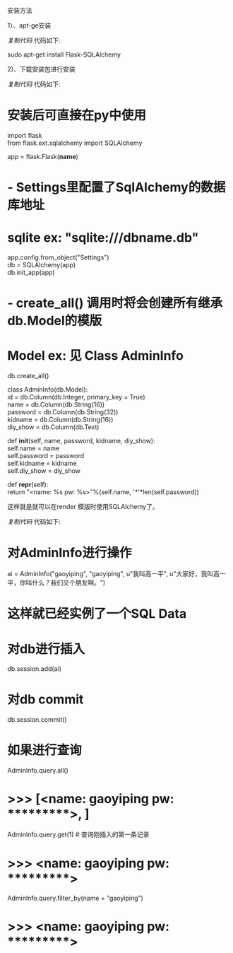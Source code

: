 安装方法

1）、apt-ge安装  

_复制代码_ 代码如下:

  
sudo apt-get install Flask-SQLAlchemy  

2)、下载安装包进行安装  

_复制代码_ 代码如下:

  
# 安装后可直接在py中使用  
import flask  
from flask.ext.sqlalchemy import SQLAlchemy  
  
app = flask.Flask(__name__)  
# - Settings里配置了SqlAlchemy的数据库地址  
# sqlite ex: "sqlite:///dbname.db"  
app.config.from_object("Settings")  
db = SQLAlchemy(app)  
db.init_app(app)  
# - create_all() 调用时将会创建所有继承db.Model的模版  
# Model ex: 见 Class AdminInfo  
db.create_all()  
  
class AdminInfo(db.Model):  
id = db.Column(db.Integer, primary_key = True)  
name = db.Column(db.String(16))  
password = db.Column(db.String(32))  
kidname = db.Column(db.String(16))  
diy_show = db.Column(db.Text)  
  
def __init__(self, name, password, kidname, diy_show):  
self.name = name  
self.password = password  
self.kidname = kidname  
self.diy_show = diy_show  
  
def __repr__(self):  
return "<name: %s pw: %s>"%(self.name, '*'*len(self.password))  

这样就是就可以在render 模版时使用SQLAlchemy了。  

_复制代码_ 代码如下:

  
# 对AdminInfo进行操作  
ai = AdminInfo("gaoyiping", "gaoyiping", u"我叫高一平", u"大家好，我叫高一平，你叫什么？我们交个朋友啊。")  
# 这样就已经实例了一个SQL Data  
# 对db进行插入  
db.session.add(ai)  
# 对db commit  
db.session.commit()  
  
# 如果进行查询  
AdminInfo.query.all()  
# >>> [<name: gaoyiping pw: *********>, ]  
AdminInfo.query.get(1) # 查询刚插入的第一条记录  
# >>> <name: gaoyiping pw: *********>  
AdminInfo.query.filter_by(name = "gaoyiping")  
# >>> <name: gaoyiping pw: *********>  

